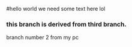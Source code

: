 #hello world
we need some text here lol

### this branch is derived from third branch.

branch number 2 from my pc
